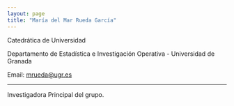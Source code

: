 ```yaml
---
layout: page
title: "María del Mar Rueda García"
---
```


Catedrática de Universidad

Departamento de Estadística e Investigación Operativa - Universidad de Granada

Email: mrueda@ugr.es

---

Investigadora Principal del grupo.
